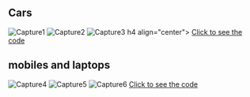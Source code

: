 ## Cars
![Capture1](https://github.com/kiyakeynia8/python_class_NY/assets/118113533/b2ddf2d7-cec1-4334-8b3c-55e0f5f2ed28)
![Capture2](https://github.com/kiyakeynia8/python_class_NY/assets/118113533/7491afe5-76ac-477c-a1ed-5a0b13a6fcda)
![Capture3](https://github.com/kiyakeynia8/python_class_NY/assets/118113533/447b33e7-0166-43a2-a72e-1fffe9b8daff)
h4 align="center">
  <a href="https://github.com/kiyakeynia8/python_class_NY/blob/main/Assignment%2017/cars_database.py">Click to see the code</a>

## mobiles and laptops
![Capture4](https://github.com/kiyakeynia8/python_class_NY/assets/118113533/c7467cb5-609c-4dea-9242-ca25b03b7327)
![Capture5](https://github.com/kiyakeynia8/python_class_NY/assets/118113533/8af75cf3-b41f-4da4-b959-bd6eac6cfb6e)
![Capture6](https://github.com/kiyakeynia8/python_class_NY/assets/118113533/da48dbea-2638-42c0-9ca6-9456b4566d3c)
<a href="https://github.com/kiyakeynia8/python_class_NY/blob/main/Assignment%2017/M_L.py">Click to see the code</a>
